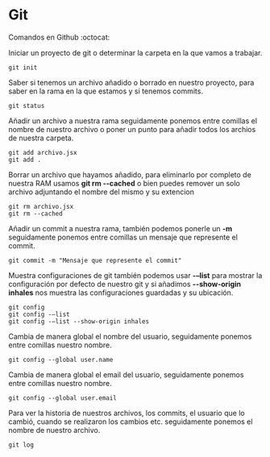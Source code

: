 # Git
Comandos en Github  :octocat:

Iniciar un proyecto de git o determinar la carpeta en la que vamos a trabajar.
```
git init  
```

Saber si tenemos un archivo añadido o borrado en nuestro proyecto, para saber en la rama en la que estamos y si tenemos commits.
```
git status
```

Añadir un archivo a nuestra rama seguidamente ponemos entre comillas el nombre de nuestro archivo o poner un punto para añadir todos los archios de nuestra carpeta.
```
git add archivo.jsx
git add .
```

Borrar un archivo que hayamos añadido, para eliminarlo por completo de nuestra RAM usamos **git rm --cached** o bien puedes remover un solo archivo adjuntando el nombre del mismo y su extencion
```
git rm archivo.jsx
git rm --cached
```

Añadir un commit a nuestra rama, también podemos ponerle un **-m** seguidamente ponemos entre comillas un mensaje que represente el commit.
```
git commit -m "Mensaje que represente el commit"
```

Muestra configuraciones de git también podemos usar **-–list** para mostrar la configuración por defecto de nuestro git y si añadimos **--show-origin inhales** nos muestra las configuraciones guardadas y su ubicación.
```
git config
git config -–list
git config -–list --show-origin inhales
```

Cambia de manera global el nombre del usuario, seguidamente ponemos entre comillas nuestro nombre.
```
git config --global user.name
```

Cambia de manera global el email del usuario, seguidamente ponemos entre comillas nuestro nombre.
```
git config --global user.email
```

Para ver la historia de nuestros archivos, los commits, el usuario que lo cambió, cuando se realizaron los cambios etc. seguidamente ponemos el nombre de nuestro archivo.
```
git log
```
